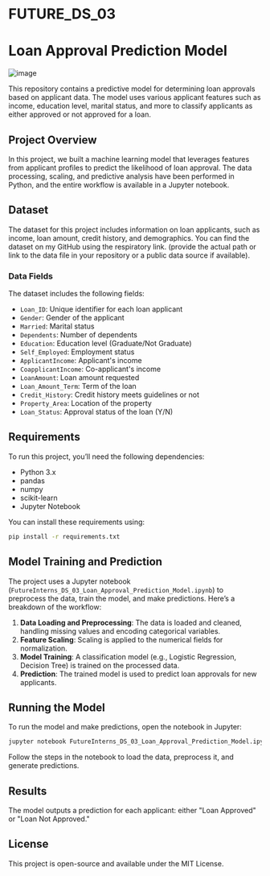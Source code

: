 # FUTURE_DS_03
# Loan Approval Prediction Model
![image](https://github.com/user-attachments/assets/4b42220c-4bf5-4156-87e2-21cea575d034)

This repository contains a predictive model for determining loan approvals based on applicant data. The model uses various applicant features such as income, education level, marital status, and more to classify applicants as either approved or not approved for a loan.

## Project Overview

In this project, we built a machine learning model that leverages features from applicant profiles to predict the likelihood of loan approval. The data processing, scaling, and predictive analysis have been performed in Python, and the entire workflow is available in a Jupyter notebook.

## Dataset

The dataset for this project includes information on loan applicants, such as income, loan amount, credit history, and demographics. You can find the dataset on my GitHub using the respiratory link. (provide the actual path or link to the data file in your repository or a public data source if available).

### Data Fields

The dataset includes the following fields:

- `Loan_ID`: Unique identifier for each loan applicant
- `Gender`: Gender of the applicant
- `Married`: Marital status
- `Dependents`: Number of dependents
- `Education`: Education level (Graduate/Not Graduate)
- `Self_Employed`: Employment status
- `ApplicantIncome`: Applicant's income
- `CoapplicantIncome`: Co-applicant's income
- `LoanAmount`: Loan amount requested
- `Loan_Amount_Term`: Term of the loan
- `Credit_History`: Credit history meets guidelines or not
- `Property_Area`: Location of the property
- `Loan_Status`: Approval status of the loan (Y/N)

## Requirements

To run this project, you’ll need the following dependencies:

- Python 3.x
- pandas
- numpy
- scikit-learn
- Jupyter Notebook

You can install these requirements using:
```bash
pip install -r requirements.txt
```

## Model Training and Prediction

The project uses a Jupyter notebook (`FutureInterns_DS_03_Loan_Approval_Prediction_Model.ipynb`) to preprocess the data, train the model, and make predictions. Here’s a breakdown of the workflow:

1. **Data Loading and Preprocessing**: The data is loaded and cleaned, handling missing values and encoding categorical variables.
2. **Feature Scaling**: Scaling is applied to the numerical fields for normalization.
3. **Model Training**: A classification model (e.g., Logistic Regression, Decision Tree) is trained on the processed data.
4. **Prediction**: The trained model is used to predict loan approvals for new applicants.

## Running the Model

To run the model and make predictions, open the notebook in Jupyter:

```bash
jupyter notebook FutureInterns_DS_03_Loan_Approval_Prediction_Model.ipynb
```

Follow the steps in the notebook to load the data, preprocess it, and generate predictions.

## Results

The model outputs a prediction for each applicant: either "Loan Approved" or "Loan Not Approved."

## License

This project is open-source and available under the MIT License.
